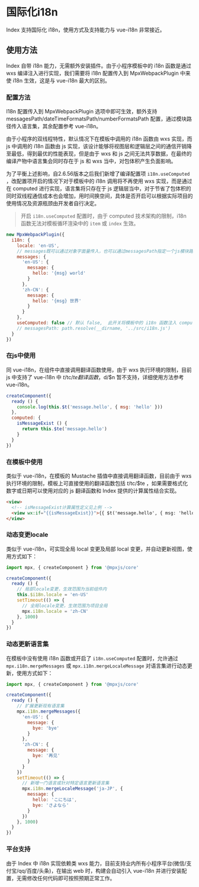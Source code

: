 # 国际化i18n

Index 支持国际化 i18n，使用方式及支持能力与 vue-i18n 非常接近。

## 使用方法

Index 自带 i18n 能力，无需额外安装插件。由于小程序模板中的 i18n 函数是通过 wxs 编译注入进行实现，我们需要将 i18n 配置传入到 MpxWebpackPlugin 中来使 i18n 生效，这是与 vue-i18n 最大的区别。

### 配置方法

I18n 配置传入到 MpxWebpackPlugin 选项中即可生效，额外支持 messagesPath/dateTimeFormatsPath/numberFormatsPath 配置，通过模块路径传入语言集，其余配置参考 vue-i18n。

由于小程序的双线程特性，默认情况下在模板中调用的 i18n 函数由 wxs 实现，而 js 中调用的 i18n 函数由 js 实现，该设计能够将视图层和逻辑层之间的通信开销降至最低，得到最优的性能表现，但是由于 wxs 和 js 之间无法共享数据，在最终的编译产物中语言集会同时存在于 js 和 wxs 当中，对包体积产生负面影响。

为了平衡上述影响，自2.6.56版本之后我们新增了编译配置项 `i18n.useComputed` ，改配置项开启的情况下对于模板中的 i18n 调用将不再使用 wxs 实现，而是通过在 computed 进行实现，语言集将只存在于 js 逻辑层当中，对于节省了包体积的同时双线程通信成本也会增加，用时间换空间，具体是否开启可以根据实际项目的使用情况及资源瓶颈由开发者自行决定。

> 开启 `i18n.useComputed` 配置时，由于 computed 技术架构的限制，i18n 函数无法对模板循环渲染中的 `item` 或 `index` 生效。

```js
new MpxWebpackPlugin({
  i18n: {
    locale: 'en-US',
    // messages既可以通过对象字面量传入，也可以通过messagesPath指定一个js模块路径，在该模块中定义配置并导出，dateTimeFormats/dateTimeFormatsPath和numberFormats/numberFormatsPath同理
    messages: {
      'en-US': {
        message: {
          hello: '{msg} world'
        }
      },
      'zh-CN': {
        message: {
          hello: '{msg} 世界'
        }
      }
    },
    useComputed: false // 默认 false,  此开关将模板中的 i18n 函数注入 computed，在包体积空间紧张的情况下可以使用
    // messagesPath: path.resolve(__dirname, '../src/i18n.js')
  }
})
```

### 在js中使用

同 vue-i18n，在组件中直接调用翻译函数使用，由于 wxs 执行环境的限制，目前 js 中支持了 vue-i18n 中 $t/$tc/$te 翻译函数，$d/$n 暂不支持，详细使用方法参考 vue-i18n。

```js
createComponent({
  ready () {
    console.log(this.$t('message.hello', { msg: 'hello' }))
  },
  computed: {
    isMessageExist () {
      return this.$te('message.hello')
    }
  }
})
```

### 在模板中使用

类似于 vue-i18n，在模板的 Mustache 插值中直接调用翻译函数，目前由于 wxs 执行环境的限制，模板上可直接使用的翻译函数包括 $t/$tc/$te ，如果需要格式化数字或日期可以使用对应的 js 翻译函数和 Index 提供的计算属性结合实现。

```html
<view>
  <!-- isMessageExist计算属性定义见上例 -->
  <view wx:if="{{isMessageExist}}">{{ $t('message.hello', { msg: 'hello' }) }}</view>
</view>
```

### 动态变更locale
类似于 vue-i18n，可实现全局 local 变更及局部 local 变更，并自动更新视图，使用方式如下：
```js
import mpx, { createComponent } from '@mpxjs/core'

createComponent({
  ready () {
    // 局部locale变更，生效范围为当前组件内
    this.$i18n.locale = 'en-US'
    setTimeout(() => {
      // 全局locale变更，生效范围为项目全局
      mpx.i18n.locale = 'zh-CN'
    }, 1000)
  }
})
```

### 动态更新语言集
在模板中没有使用 i18n 函数或开启了 `i18n.useComputed` 配置时，允许通过 `mpx.i18n.mergeMessages` 或 `mpx.i18n.mergeLocaleMessage` 对语言集进行动态更新，使用方式如下：
```js
import mpx, { createComponent } from '@mpxjs/core'

createComponent({
  ready () {
    // 扩展更新现有语言集
    mpx.i18n.mergeMessages({
      'en-US': {
        message: {
          bye: 'bye'
        }
      },
      'zh-CN': {
        message: {
          bye: '再见'
        }
      }
    })
    setTimeout(() => {
      // 新增一门语言或针对特定语言更新语言集
      mpx.i18n.mergeLocaleMessage('ja-JP', {
        message: {
          hello: 'こにちは',
          bye: 'さよなら'
        }
      })
    }, 1000)
  }
})
```

### 平台支持

由于 Index 中 i18n 实现依赖类 wxs 能力，目前支持业内所有小程序平台(微信/支付宝/qq/百度/头条)，在输出 web 时，构建会自动引入 vue-i18n 并进行安装配置，无需修改任何代码即可按照预期正常工作。
